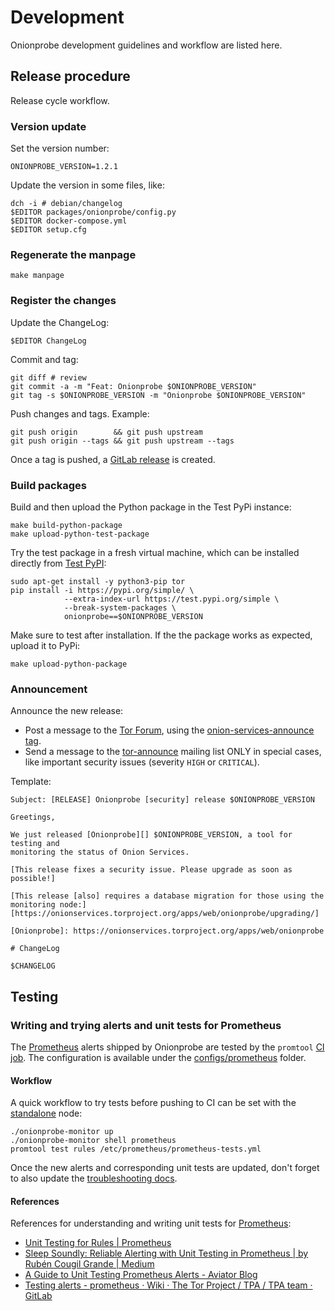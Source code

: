 # Development

Onionprobe development guidelines and workflow are listed here.

## Release procedure

Release cycle workflow.

### Version update

Set the version number:

    ONIONPROBE_VERSION=1.2.1

Update the version in some files, like:

    dch -i # debian/changelog
    $EDITOR packages/onionprobe/config.py
    $EDITOR docker-compose.yml
    $EDITOR setup.cfg

### Regenerate the manpage

    make manpage

### Register the changes

Update the ChangeLog:

    $EDITOR ChangeLog

Commit and tag:

    git diff # review
    git commit -a -m "Feat: Onionprobe $ONIONPROBE_VERSION"
    git tag -s $ONIONPROBE_VERSION -m "Onionprobe $ONIONPROBE_VERSION"

Push changes and tags. Example:

    git push origin        && git push upstream
    git push origin --tags && git push upstream --tags

Once a tag is pushed, a [GitLab release][] is created.

[GitLab release]: https://docs.gitlab.com/ee/user/project/releases/

### Build packages

Build and then upload the Python package in the Test PyPi instance:

    make build-python-package
    make upload-python-test-package

Try the test package in a fresh virtual machine, which can be installed
directly from [Test PyPI](https://test.pypi.org):

    sudo apt-get install -y python3-pip tor
    pip install -i https://pypi.org/simple/ \
                --extra-index-url https://test.pypi.org/simple \
                --break-system-packages \
                onionprobe==$ONIONPROBE_VERSION

Make sure to test after installation. If the the package works as expected,
upload it to PyPi:

    make upload-python-package

### Announcement

Announce the new release:

* Post a message to the [Tor Forum][], using the [onion-services-announce tag][].
* Send a message to the [tor-announce][] mailing list ONLY in special cases,
  like important security issues (severity `HIGH` or `CRITICAL`).

Template:

```
Subject: [RELEASE] Onionprobe [security] release $ONIONPROBE_VERSION

Greetings,

We just released [Onionprobe][] $ONIONPROBE_VERSION, a tool for testing and
monitoring the status of Onion Services.

[This release fixes a security issue. Please upgrade as soon as possible!]

[This release [also] requires a database migration for those using the monitoring node:]
[https://onionservices.torproject.org/apps/web/onionprobe/upgrading/]

[Onionprobe]: https://onionservices.torproject.org/apps/web/onionprobe

# ChangeLog

$CHANGELOG
```

[tor-announce]: https://lists.torproject.org/cgi-bin/mailman/listinfo/tor-announce
[Tor Forum]: https://forum.torproject.org
[onion-services-announce tag]: https://forum.torproject.org/tag/onion-services-announce

## Testing

### Writing and trying alerts and unit tests for Prometheus

The [Prometheus][] alerts shipped by Onionprobe are tested by the `promtool` [CI job][].
The configuration is available under the [configs/prometheus][] folder.

#### Workflow

A quick workflow to try tests before pushing to CI can be set with the
[standalone][] node:

    ./onionprobe-monitor up
    ./onionprobe-monitor shell prometheus
    promtool test rules /etc/prometheus/prometheus-tests.yml

[Prometheus]: https://prometheus.io/
[CI job]: https://docs.gitlab.com/ee/ci
[configs/prometheus]: https://gitlab.torproject.org/tpo/onion-services/onionprobe/-/tree/main/configs/prometheus
[standalone]: standalone.md

Once the new alerts and corresponding unit tests are updated, don't forget to
also update the [troubleshooting docs](troubleshooting.md).

#### References

References for understanding and writing unit tests for [Prometheus][]:

* [Unit Testing for Rules | Prometheus](https://prometheus.io/docs/prometheus/latest/configuration/unit_testing_rules/)
* [Sleep Soundly: Reliable Alerting with Unit Testing in Prometheus | by Rubén Cougil Grande | Medium](https://medium.com/@rcougil/sleep-soundly-realiable-alerting-with-unit-testing-in-prometheus-260c652a3f9)
* [A Guide to Unit Testing Prometheus Alerts - Aviator Blog](https://www.aviator.co/blog/a-guide-to-unit-testing-prometheus-alerts/#)
* [Testing alerts - prometheus · Wiki · The Tor Project / TPA / TPA team · GitLab](https://gitlab.torproject.org/tpo/tpa/team/-/wikis/service/prometheus#testing-alerts)
